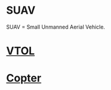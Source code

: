 SUAV
====

SUAV = Small Unmanned Aerial Vehicle.

# [VTOL](SUAV.VTOL.md)

# [Copter](SUAV.Copter.md)
